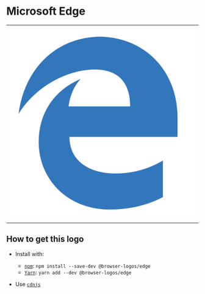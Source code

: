 # Microsoft Edge

<table>
    <tbody>
        <tr>
            <td height="512px" width="512px">
                <a href="./"><img width="500px" src="edge_512x512.png" alt="Microsoft Edge browser logo"></a>
            </td>
        <tr>
    </tbody>
</table>


## How to get this logo

* Install with:

  * [`npm`](https://www.npmjs.com/): `npm install --save-dev @browser-logos/edge`
  * [`Yarn`](https://yarnpkg.com/): `yarn add --dev @browser-logos/edge`

* Use [`cdnjs`](https://cdnjs.com/libraries/browser-logos)
